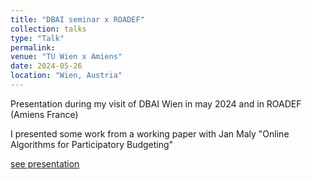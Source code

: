 ```yaml
---
title: "DBAI seminar x ROADEF"
collection: talks
type: "Talk"
permalink: 
venue: "TU Wien x Amiens"
date: 2024-05-26
location: "Wien, Austria"
---
```


Presentation during my visit of DBAI Wien in may 2024 and in ROADEF (Amiens France)

I presented some work from a working paper with Jan Maly "Online Algorithms for Participatory Budgeting"

[see presentation](https://matthieuhervouin.github.io/files/Online_PB__long_.pdf)